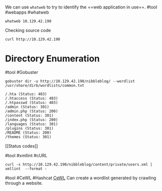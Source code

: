 We can use `whatweb` to try to identify the ==web application in use==.
#tool #webapps #whatweb
```pug
whatweb 10.129.42.190
```

Checking source code
```pug
curl http://10.129.42.190
```


# Directory Enumeration
#tool #Gobuster 
```pug
gobuster dir -u http://10.129.42.190/nibbleblog/ --wordlist /usr/share/dirb/wordlists/common.txt
```
```shell-session
/.hta (Status: 403)
/.htaccess (Status: 403)
/.htpasswd (Status: 403)
/admin (Status: 301)
/admin.php (Status: 200)
/content (Status: 301)
/index.php (Status: 200)
/languages (Status: 301)
/plugins (Status: 301)
/README (Status: 200)
/themes (Status: 301)
```

[[Status codes]]

#tool #xmllint #cURL
```pug
curl -s http://10.129.42.190/nibbleblog/content/private/users.xml | xmllint  --format -
```


#tool #CeWL #Hashcat
[CeWL](https://github.com/digininja/CeWL)
Can create a wordlist generated by crawling through a website.
